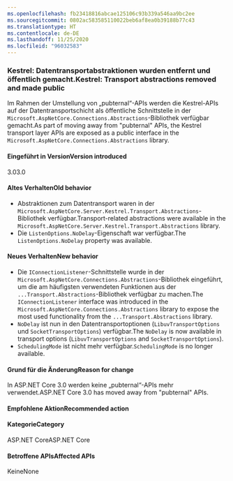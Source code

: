 ```yaml
---
ms.openlocfilehash: fb23418816abcae125106c93b339a546aa9bc2ee
ms.sourcegitcommit: 0802ac583585110022beb6af8ea0b39188b77c43
ms.translationtype: HT
ms.contentlocale: de-DE
ms.lasthandoff: 11/25/2020
ms.locfileid: "96032583"
---
```

### <a name="kestrel-transport-abstractions-removed-and-made-public"></a><span data-ttu-id="d86fe-101">Kestrel: Datentransportabstraktionen wurden entfernt und öffentlich gemacht.</span><span class="sxs-lookup"><span data-stu-id="d86fe-101">Kestrel: Transport abstractions removed and made public</span></span>

<span data-ttu-id="d86fe-102">Im Rahmen der Umstellung von „pubternal“-APIs werden die Kestrel-APIs auf der Datentransportschicht als öffentliche Schnittstelle in der `Microsoft.AspNetCore.Connections.Abstractions`-Bibliothek verfügbar gemacht.</span><span class="sxs-lookup"><span data-stu-id="d86fe-102">As part of moving away from "pubternal" APIs, the Kestrel transport layer APIs are exposed as a public interface in the `Microsoft.AspNetCore.Connections.Abstractions` library.</span></span>

#### <a name="version-introduced"></a><span data-ttu-id="d86fe-103">Eingeführt in Version</span><span class="sxs-lookup"><span data-stu-id="d86fe-103">Version introduced</span></span>

<span data-ttu-id="d86fe-104">3.0</span><span class="sxs-lookup"><span data-stu-id="d86fe-104">3.0</span></span>

#### <a name="old-behavior"></a><span data-ttu-id="d86fe-105">Altes Verhalten</span><span class="sxs-lookup"><span data-stu-id="d86fe-105">Old behavior</span></span>

- <span data-ttu-id="d86fe-106">Abstraktionen zum Datentransport waren in der `Microsoft.AspNetCore.Server.Kestrel.Transport.Abstractions`-Bibliothek verfügbar.</span><span class="sxs-lookup"><span data-stu-id="d86fe-106">Transport-related abstractions were available in the `Microsoft.AspNetCore.Server.Kestrel.Transport.Abstractions` library.</span></span>
- <span data-ttu-id="d86fe-107">Die `ListenOptions.NoDelay`-Eigenschaft war verfügbar.</span><span class="sxs-lookup"><span data-stu-id="d86fe-107">The `ListenOptions.NoDelay` property was available.</span></span>

#### <a name="new-behavior"></a><span data-ttu-id="d86fe-108">Neues Verhalten</span><span class="sxs-lookup"><span data-stu-id="d86fe-108">New behavior</span></span>

- <span data-ttu-id="d86fe-109">Die `IConnectionListener`-Schnittstelle wurde in der `Microsoft.AspNetCore.Connections.Abstractions`-Bibliothek eingeführt, um die am häufigsten verwendeten Funktionen aus der `...Transport.Abstractions`-Bibliothek verfügbar zu machen.</span><span class="sxs-lookup"><span data-stu-id="d86fe-109">The `IConnectionListener` interface was introduced in the `Microsoft.AspNetCore.Connections.Abstractions` library to expose the most used functionality from the `...Transport.Abstractions` library.</span></span>
- <span data-ttu-id="d86fe-110">`NoDelay` ist nun in den Datentransportoptionen (`LibuvTransportOptions` und `SocketTransportOptions`) verfügbar.</span><span class="sxs-lookup"><span data-stu-id="d86fe-110">The `NoDelay` is now available in transport options (`LibuvTransportOptions` and `SocketTransportOptions`).</span></span>
- <span data-ttu-id="d86fe-111">`SchedulingMode` ist nicht mehr verfügbar.</span><span class="sxs-lookup"><span data-stu-id="d86fe-111">`SchedulingMode` is no longer available.</span></span>

#### <a name="reason-for-change"></a><span data-ttu-id="d86fe-112">Grund für die Änderung</span><span class="sxs-lookup"><span data-stu-id="d86fe-112">Reason for change</span></span>

<span data-ttu-id="d86fe-113">In ASP.NET Core 3.0 werden keine „pubternal“-APIs mehr verwendet.</span><span class="sxs-lookup"><span data-stu-id="d86fe-113">ASP.NET Core 3.0 has moved away from "pubternal" APIs.</span></span>

#### <a name="recommended-action"></a><span data-ttu-id="d86fe-114">Empfohlene Aktion</span><span class="sxs-lookup"><span data-stu-id="d86fe-114">Recommended action</span></span>

#### <a name="category"></a><span data-ttu-id="d86fe-115">Kategorie</span><span class="sxs-lookup"><span data-stu-id="d86fe-115">Category</span></span>

<span data-ttu-id="d86fe-116">ASP.NET Core</span><span class="sxs-lookup"><span data-stu-id="d86fe-116">ASP.NET Core</span></span>

#### <a name="affected-apis"></a><span data-ttu-id="d86fe-117">Betroffene APIs</span><span class="sxs-lookup"><span data-stu-id="d86fe-117">Affected APIs</span></span>

<span data-ttu-id="d86fe-118">Keine</span><span class="sxs-lookup"><span data-stu-id="d86fe-118">None</span></span>

<!-- 

#### Affected APIs

Not detectable via API analysis

-->
